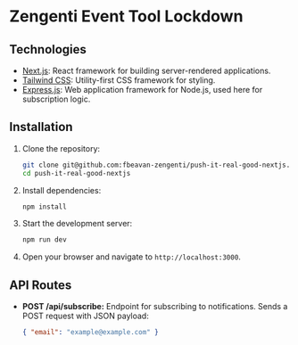 # Zengenti Event Tool Lockdown

## Technologies

* [Next.js](https://nextjs.org/): React framework for building server-rendered applications.
* [Tailwind CSS](https://tailwindcss.com/): Utility-first CSS framework for styling.
* [Express.js](https://expressjs.com/): Web application framework for Node.js, used here for subscription logic.

## Installation

1. Clone the repository:

    ```bash
    git clone git@github.com:fbeavan-zengenti/push-it-real-good-nextjs.git
    cd push-it-real-good-nextjs
    ```

2. Install dependencies:

    ```bash
    npm install
    ```

3. Start the development server:

    ```bash
    npm run dev
    ```

4. Open your browser and navigate to `http://localhost:3000`.

## API Routes

- **POST /api/subscribe:**
  Endpoint for subscribing to notifications. Sends a POST request with JSON payload:

    ```json
    { "email": "example@example.com" }
    ```
